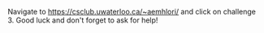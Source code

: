 Navigate to https://csclub.uwaterloo.ca/~aemhlori/ and click on challenge 3. Good luck and don't forget to ask for help!
